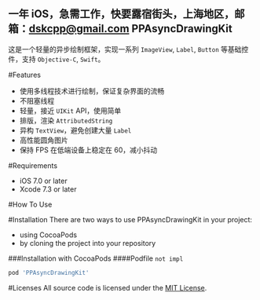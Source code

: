一年 iOS，急需工作，快要露宿街头，上海地区，邮箱：dskcpp@gmail.com
PPAsyncDrawingKit
------------------------
这是一个轻量的异步绘制框架，实现一系列 `ImageView`, `Label`, `Button` 等基础控件，支持 `Objective-C`, `Swift`。

#Features
* 使用多线程技术进行绘制，保证复杂界面的流畅
* 不阻塞线程
* 轻量，接近 `UIKit` API，使用简单
* 排版，渲染 `AttributedString`
* 异构 `TextView`，避免创建大量 `Label`
* 高性能圆角图片
* 保持 FPS 在低端设备上稳定在 60，减小抖动


#Requirements
* iOS 7.0 or later
* Xcode 7.3 or later

#How To Use

#Installation
There are two ways to use PPAsyncDrawingKit in your project:

* using CocoaPods
* by cloning the project into your repository

###Installation with CocoaPods
####Podfile
`not impl`
``` Ruby
pod 'PPAsyncDrawingKit'
```

#Licenses
All source code is licensed under the [MIT License](https://raw.githubusercontent.com/DSKcpp/PPAsyncDrawingKit/master/LICENSE).






